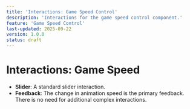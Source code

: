 ```yaml
---
title: 'Interactions: Game Speed Control'
description: 'Interactions for the game speed control component.'
feature: 'Game Speed Control'
last-updated: 2025-09-22
version: 1.0.0
status: draft
---
```


# Interactions: Game Speed

- **Slider**: A standard slider interaction.
- **Feedback**: The change in animation speed is the primary feedback. There is no need for additional complex interactions.
